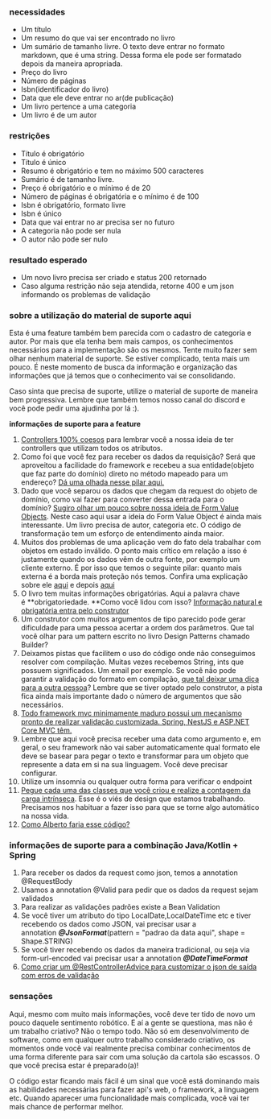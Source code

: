 ### **necessidades**

*   Um título
*   Um resumo do que vai ser encontrado no livro
*   Um sumário de tamanho livre. O texto deve entrar no formato markdown, que é uma string. Dessa forma ele pode ser formatado depois da maneira apropriada.
*   Preço do livro
*   Número de páginas
*   Isbn(identificador do livro)
*   Data que ele deve entrar no ar(de publicação)
*   Um livro pertence a uma categoria
*   Um livro é de um autor

### **restrições**

*   Título é obrigatório
*   Título é único
*   Resumo é obrigatório e tem no máximo 500 caracteres
*   Sumário é de tamanho livre.
*   Preço é obrigatório e o mínimo é de 20
*   Número de páginas é obrigatória e o mínimo é de 100
*   Isbn é obrigatório, formato livre
*   Isbn é único
*   Data que vai entrar no ar precisa ser no futuro
*   A categoria não pode ser nula
*   O autor não pode ser nulo

### **resultado esperado**

*   Um novo livro precisa ser criado e status 200 retornado
*   Caso alguma restrição não seja atendida, retorne 400 e um json informando os problemas de validação

### **sobre a utilização do material de suporte aqui**

Esta é uma feature também bem parecida com o cadastro de categoria e autor. Por mais que ela tenha bem mais campos, os conhecimentos necessários para a implementação são os mesmos. Tente muito fazer sem olhar nenhum material de suporte. Se estiver complicado, tenta mais um pouco. É neste momento de busca da informação e organização das informações que já temos que o conhecimento vai se consolidando. 

Caso sinta que precisa de suporte, utilize o material de suporte de maneira bem progressiva. Lembre que também temos nosso canal do discord e você pode pedir uma ajudinha por lá :). 

**informações de suporte para a feature**

1.  [Controllers 100% coesos](https://youtu.be/NNKG2TFctfo) para lembrar você a nossa ideia de ter controllers que utilizam todos os atributos.
2.  Como foi que você fez para receber os dados da requisição? Será que aproveitou a facilidade do framework e recebeu a sua entidade(objeto que faz parte do domínio) direto no método mapeado para um endereço? [Dá uma olhada nesse pilar aqui.](https://youtu.be/AzyHKZwNg1A)
3.  Dado que você separou os dados que chegam da request do objeto de domínio, como vai fazer para converter dessa entrada para o domínio? [Sugiro olhar um pouco sobre nossa ideia de Form Value Objects](https://youtu.be/kzjSxBDQXp8). Neste caso aqui usar a ideia do Form Value Object é ainda mais interessante. Um livro precisa de autor, categoria etc. O código de transformação tem um esforço de entendimento ainda maior.
4.  Muitos dos problemas de uma aplicação vem do fato dela trabalhar com objetos em estado inválido. O ponto mais crítico em relação a isso é justamente quando os dados vêm de outra fonte, por exemplo um cliente externo. É por isso que temos o seguinte pilar: quanto mais externa é a borda mais proteção nós temos. Confira uma explicação sobre ele [aqui](https://youtu.be/XPXOhvrJT1w) e depois [aqui](https://youtu.be/kkKqo80whqo)
5.  O livro tem muitas informações obrigatórias. Aqui a palavra chave é **obrigatoriedade. **Como você lidou com isso? [Informação natural e obrigatória entra pelo construtor](https://youtu.be/NoKjl0xMt6w)
6.  Um construtor com muitos argumentos de tipo parecido pode gerar dificuldade para uma pessoa acertar a ordem dos parâmetros. Que tal você olhar para um pattern escrito no livro Design Patterns chamado Builder?
7.  Deixamos pistas que facilitem o uso do código onde não conseguimos resolver com compilação. Muitas vezes recebemos String, ints que possuem significados. Um email por exemplo. Se você não pode garantir a validação do formato em compilação, [que tal deixar uma dica para a outra pessoa](https://youtu.be/iU19qJeXnVo)? Lembre que se tiver optado pelo construtor, a pista fica ainda mais importante dado o número de argumentos que são necessários.
8.  [Todo framework mvc minimamente maduro possui um mecanismo pronto de realizar validação customizada. Spring, NestJS e ASP.NET Core MVC têm.](https://youtu.be/SygOC4d_N5w)
9.  Lembre que aqui você precisa receber uma data como argumento e, em geral, o seu framework não vai saber automaticamente qual formato ele deve se basear para pegar o texto e transformar para um objeto que represente a data em si na sua linguagem. Você deve precisar configurar.
10.  Utilize um insomnia ou qualquer outra forma para verificar o endpoint
11.  [Pegue cada uma das classes que você criou e realize a contagem da carga intrínseca](https://youtu.be/MOhzdKnX8oU). Esse é o viés de design que estamos trabalhando. Precisamos nos habituar a fazer isso para que se torne algo automático na nossa vida.
12.  [Como Alberto faria esse código?](https://youtu.be/JEGxxIhjXyo)

### informações de suporte para a combinação Java/Kotlin + Spring

1.  Para receber os dados da request como json, temos a annotation @RequestBody
2.  Usamos a annotation @Valid para pedir que os dados da request sejam validados
3.  Para realizar as validações padrões existe a Bean Validation
4.  Se você tiver um atributo do tipo LocalDate,LocalDateTime etc e tiver recebendo os dados como JSON, vai precisar usar a annotation **_@JsonFormat_**(pattern = "padrao da data aqui", shape = Shape.STRING)​
5.  Se você tiver recebendo os dados da maneira tradicional, ou seja via form-url-encoded vai precisar usar a annotation **_@DateTimeFormat_**
6.  [Como criar um @RestControllerAdvice para customizar o json de saída com erros de validação](https://youtu.be/H6aM-4RaRrE)

### sensações

Aqui, mesmo com muito mais informações, você deve ter tido de novo um pouco daquele sentimento robótico. E aí a gente se questiona, mas não é um trabalho criativo? Não o tempo todo. Não só em desenvolvimento de software, como em qualquer outro trabalho considerado criativo, os momentos onde você vai realmente precisa combinar conhecimentos de uma forma diferente para sair com uma solução da cartola são escassos. O que você precisa estar é preparado(a)! 

O código estar ficando mais fácil é um sinal que você está dominando mais as habilidades necessárias para fazer api's web, o framework, a linguagem etc. Quando aparecer uma funcionalidade mais complicada, você vai ter mais chance de performar melhor.
